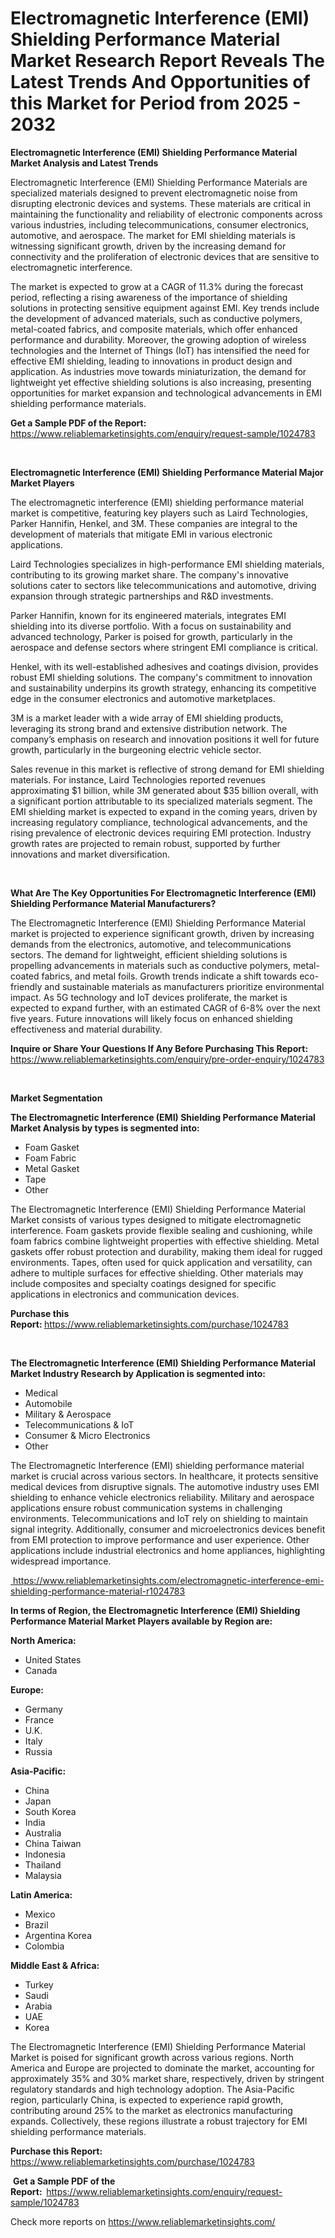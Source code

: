 <p><h1>Electromagnetic Interference (EMI) Shielding Performance Material Market Research Report Reveals The Latest Trends And Opportunities of this Market for Period from 2025 - 2032</h1></p><p><strong>Electromagnetic Interference (EMI) Shielding Performance Material Market Analysis and Latest Trends</strong></p>
<p><p>Electromagnetic Interference (EMI) Shielding Performance Materials are specialized materials designed to prevent electromagnetic noise from disrupting electronic devices and systems. These materials are critical in maintaining the functionality and reliability of electronic components across various industries, including telecommunications, consumer electronics, automotive, and aerospace. The market for EMI shielding materials is witnessing significant growth, driven by the increasing demand for connectivity and the proliferation of electronic devices that are sensitive to electromagnetic interference.</p><p>The market is expected to grow at a CAGR of 11.3% during the forecast period, reflecting a rising awareness of the importance of shielding solutions in protecting sensitive equipment against EMI. Key trends include the development of advanced materials, such as conductive polymers, metal-coated fabrics, and composite materials, which offer enhanced performance and durability. Moreover, the growing adoption of wireless technologies and the Internet of Things (IoT) has intensified the need for effective EMI shielding, leading to innovations in product design and application. As industries move towards miniaturization, the demand for lightweight yet effective shielding solutions is also increasing, presenting opportunities for market expansion and technological advancements in EMI shielding performance materials.</p></p>
<p><strong>Get a Sample PDF of the Report:&nbsp;</strong> <a href="https://www.reliablemarketinsights.com/enquiry/request-sample/1024783?utm_campaign=2012&utm_medium=2&utm_source=Github&utm_content=ia&utm_term=01022025&utm_id=electromagnetic-interference-emi-shielding-performance-material">https://www.reliablemarketinsights.com/enquiry/request-sample/1024783</a></p>
<p>&nbsp;</p>
<p><strong>Electromagnetic Interference (EMI) Shielding Performance Material Major Market Players</strong></p>
<p><p>The electromagnetic interference (EMI) shielding performance material market is competitive, featuring key players such as Laird Technologies, Parker Hannifin, Henkel, and 3M. These companies are integral to the development of materials that mitigate EMI in various electronic applications.</p><p>Laird Technologies specializes in high-performance EMI shielding materials, contributing to its growing market share. The company's innovative solutions cater to sectors like telecommunications and automotive, driving expansion through strategic partnerships and R&D investments.</p><p>Parker Hannifin, known for its engineered materials, integrates EMI shielding into its diverse portfolio. With a focus on sustainability and advanced technology, Parker is poised for growth, particularly in the aerospace and defense sectors where stringent EMI compliance is critical.</p><p>Henkel, with its well-established adhesives and coatings division, provides robust EMI shielding solutions. The company's commitment to innovation and sustainability underpins its growth strategy, enhancing its competitive edge in the consumer electronics and automotive marketplaces.</p><p>3M is a market leader with a wide array of EMI shielding products, leveraging its strong brand and extensive distribution network. The company’s emphasis on research and innovation positions it well for future growth, particularly in the burgeoning electric vehicle sector.</p><p>Sales revenue in this market is reflective of strong demand for EMI shielding materials. For instance, Laird Technologies reported revenues approximating $1 billion, while 3M generated about $35 billion overall, with a significant portion attributable to its specialized materials segment. The EMI shielding market is expected to expand in the coming years, driven by increasing regulatory compliance, technological advancements, and the rising prevalence of electronic devices requiring EMI protection. Industry growth rates are projected to remain robust, supported by further innovations and market diversification.</p></p>
<p>&nbsp;</p>
<p><strong>What Are The Key Opportunities For Electromagnetic Interference (EMI) Shielding Performance Material Manufacturers?</strong></p>
<p><p>The Electromagnetic Interference (EMI) Shielding Performance Material market is projected to experience significant growth, driven by increasing demands from the electronics, automotive, and telecommunications sectors. The demand for lightweight, efficient shielding solutions is propelling advancements in materials such as conductive polymers, metal-coated fabrics, and metal foils. Growth trends indicate a shift towards eco-friendly and sustainable materials as manufacturers prioritize environmental impact. As 5G technology and IoT devices proliferate, the market is expected to expand further, with an estimated CAGR of 6-8% over the next five years. Future innovations will likely focus on enhanced shielding effectiveness and material durability.</p></p>
<p><strong>Inquire or Share Your Questions If Any Before Purchasing This Report:</strong> <a href="https://www.reliablemarketinsights.com/enquiry/pre-order-enquiry/1024783?utm_campaign=2012&utm_medium=2&utm_source=Github&utm_content=ia&utm_term=01022025&utm_id=electromagnetic-interference-emi-shielding-performance-material">https://www.reliablemarketinsights.com/enquiry/pre-order-enquiry/1024783</a></p>
<p>&nbsp;</p>
<p><strong>Market Segmentation</strong></p>
<p><strong>The Electromagnetic Interference (EMI) Shielding Performance Material Market Analysis by types is segmented into:</strong></p>
<p><ul><li>Foam Gasket</li><li>Foam Fabric</li><li>Metal Gasket</li><li>Tape</li><li>Other</li></ul></p>
<p><p>The Electromagnetic Interference (EMI) Shielding Performance Material Market consists of various types designed to mitigate electromagnetic interference. Foam gaskets provide flexible sealing and cushioning, while foam fabrics combine lightweight properties with effective shielding. Metal gaskets offer robust protection and durability, making them ideal for rugged environments. Tapes, often used for quick application and versatility, can adhere to multiple surfaces for effective shielding. Other materials may include composites and specialty coatings designed for specific applications in electronics and communication devices.</p></p>
<p><strong>Purchase this Report:&nbsp;</strong><a href="https://www.reliablemarketinsights.com/purchase/1024783?utm_campaign=2012&utm_medium=2&utm_source=Github&utm_content=ia&utm_term=01022025&utm_id=electromagnetic-interference-emi-shielding-performance-material">https://www.reliablemarketinsights.com/purchase/1024783</a></p>
<p>&nbsp;</p>
<p><strong>The Electromagnetic Interference (EMI) Shielding Performance Material Market Industry Research by Application is segmented into:</strong></p>
<p><ul><li>Medical</li><li>Automobile</li><li>Military & Aerospace</li><li>Telecommunications & IoT</li><li>Consumer & Micro Electronics</li><li>Other</li></ul></p>
<p><p>The Electromagnetic Interference (EMI) shielding performance material market is crucial across various sectors. In healthcare, it protects sensitive medical devices from disruptive signals. The automotive industry uses EMI shielding to enhance vehicle electronics reliability. Military and aerospace applications ensure robust communication systems in challenging environments. Telecommunications and IoT rely on shielding to maintain signal integrity. Additionally, consumer and microelectronics devices benefit from EMI protection to improve performance and user experience. Other applications include industrial electronics and home appliances, highlighting widespread importance.</p></p>
<p><a href="https://www.reliablemarketinsights.com/electromagnetic-interference-emi-shielding-performance-material-r1024783?utm_campaign=2012&utm_medium=2&utm_source=Github&utm_content=ia&utm_term=01022025&utm_id=electromagnetic-interference-emi-shielding-performance-material">&nbsp;https://www.reliablemarketinsights.com/electromagnetic-interference-emi-shielding-performance-material-r1024783</a></p>
<p><strong>In terms of Region, the Electromagnetic Interference (EMI) Shielding Performance Material Market Players available by Region are:</strong></p>
<p>
    <p> <strong> North America: </strong>
        <ul>
            <li>United States</li>
            <li>Canada</li>
        </ul>
        </p> 
    <p> <strong> Europe: </strong>
        <ul>
            <li>Germany</li>
            <li>France</li>
            <li>U.K.</li>
            <li>Italy</li>
            <li>Russia</li>
        </ul>
        </p> 
    <p> <strong> Asia-Pacific: </strong>
        <ul>
            <li>China</li>
            <li>Japan</li>
            <li>South Korea</li>
            <li>India</li>
            <li>Australia</li>
            <li>China Taiwan</li>
            <li>Indonesia</li>
            <li>Thailand</li>
            <li>Malaysia</li>
        </ul>
        </p> 
    <p> <strong> Latin America: </strong>
        <ul>
            <li>Mexico</li>
            <li>Brazil</li>
            <li>Argentina Korea</li>
            <li>Colombia</li>
        </ul>
        </p> 
    <p> <strong> Middle East & Africa: </strong>
        <ul>
            <li>Turkey</li>
            <li>Saudi</li>
            <li>Arabia</li>
            <li>UAE</li>
            <li>Korea</li>
        </ul>
    </p>
    </p>
<p><p>The Electromagnetic Interference (EMI) Shielding Performance Material Market is poised for significant growth across various regions. North America and Europe are projected to dominate the market, accounting for approximately 35% and 30% market share, respectively, driven by stringent regulatory standards and high technology adoption. The Asia-Pacific region, particularly China, is expected to experience rapid growth, contributing around 25% to the market as electronics manufacturing expands. Collectively, these regions illustrate a robust trajectory for EMI shielding performance materials.</p></p>
<p><strong>Purchase this Report: </strong><a href="https://www.reliablemarketinsights.com/purchase/1024783?utm_campaign=2012&utm_medium=2&utm_source=Github&utm_content=ia&utm_term=01022025&utm_id=electromagnetic-interference-emi-shielding-performance-material">https://www.reliablemarketinsights.com/purchase/1024783</a></p>
<p>&nbsp;<strong>Get a Sample PDF of the Report:&nbsp;&nbsp;</strong><a href="https://www.reliablemarketinsights.com/enquiry/request-sample/1024783?utm_campaign=2012&utm_medium=2&utm_source=Github&utm_content=ia&utm_term=01022025&utm_id=electromagnetic-interference-emi-shielding-performance-material">https://www.reliablemarketinsights.com/enquiry/request-sample/1024783</a></p>
<p><strong></strong></p>
<p>Check more reports on <a href="https://www.reliablemarketinsights.com/?utm_campaign=2012&utm_medium=2&utm_source=Github&utm_content=ia&utm_term=01022025&utm_id=electromagnetic-interference-emi-shielding-performance-material">https://www.reliablemarketinsights.com/</a></p>